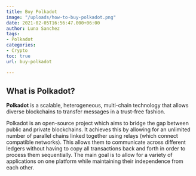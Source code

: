 ```yaml
---
title: Buy Polkadot
image: "/uploads/how-to-buy-polkadot.png"
date: 2021-02-05T16:56:47.000+06:00
author: Luna Sanchez
tags:
- Polkadot
categories:
- Crypto
toc: true
url: buy-polkadot

---
```

## What is Polkadot?

**Polkadot** is a scalable, heterogeneous, multi-chain technology that allows diverse blockchains to transfer messages in a trust-free fashion.

Polkadot is an open-source project which aims to bridge the gap between public and private blockchains. It achieves this by allowing for an unlimited number of parallel chains linked together using relays (which connect compatible networks). This allows them to communicate across different ledgers without having to copy all transactions back and forth in order to process them sequentially. The main goal is to allow for a variety of applications on one platform while maintaining their independence from each other.